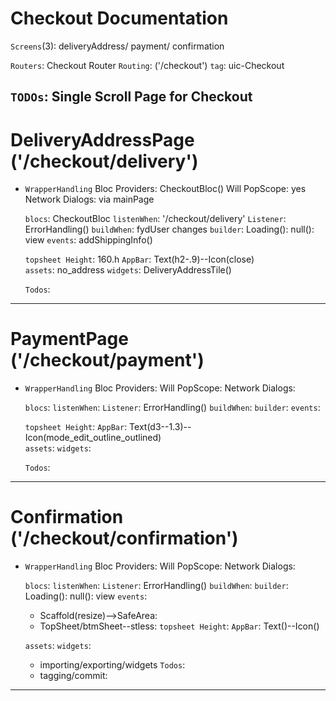 # Checkout Documentation
>>>>>>>>>>>>>>>>>>>>>>>>>>

`Screens`(3): deliveryAddress/ payment/ confirmation

`Routers`: Checkout Router 
`Routing`: ('/checkout')
`tag`: uic-Checkout

`TODOs`: Single Scroll Page for Checkout
------------------------------------------

# DeliveryAddressPage ('/checkout/delivery')
>>>>>>>>>>>>>>>>>>>>>>>>>>
* `WrapperHandling`
        Bloc Providers: CheckoutBloc()
        Will PopScope: yes
        Network Dialogs: via mainPage

    >>>>>>>>>>>>>>>>>>>>>>>>>>
    `blocs`: CheckoutBloc
    `listenWhen`: '/checkout/delivery'
    `Listener`: ErrorHandling() 
    `buildWhen`: fydUser changes
    `builder`: Loading(): null(): view
    `events`: addShippingInfo()
    
    >>>>>>>>>>>>>>>>>>>>>>>>>>
    >>>>>>>>>>>>>>>>>>>>>>>>>>
    `topsheet Height`: 160.h
    `AppBar`: Text(h2-.9)--Icon(close)   
    `assets`: no_address
    `widgets`: DeliveryAddressTile()

    >>>>>>>>>>>>>>>>>>>>>>>>>>
    `Todos`: 
---------------------------------------



# PaymentPage ('/checkout/payment')
>>>>>>>>>>>>>>>>>>>>>>>>>>
* `WrapperHandling`
        Bloc Providers: 
        Will PopScope: 
        Network Dialogs: 

    >>>>>>>>>>>>>>>>>>>>>>>>>>
    `blocs`: 
    `listenWhen`: 
    `Listener`: ErrorHandling()
    `buildWhen`: 
    `builder`: 
    `events`: 

    >>>>>>>>>>>>>>>>>>>>>>>>>>
    `topsheet Height`: 
    `AppBar`: Text(d3--1.3)--Icon(mode_edit_outline_outlined)   
    `assets`: 
    `widgets`: 

    >>>>>>>>>>>>>>>>>>>>>>>>>>
    `Todos`: 

-----------------------------------------

# Confirmation ('/checkout/confirmation')
>>>>>>>>>>>>>>>>>>>>>>>>>>
* `WrapperHandling`
        Bloc Providers: 
        Will PopScope: 
        Network Dialogs:

    >>>>>>>>>>>>>>>>>>>>>>>>>>
    `blocs`: 
    `listenWhen`:
    `Listener`: ErrorHandling()
    `buildWhen`:
    `builder`: Loading(): null(): view
    `events`: 
    
    >>>>>>>>>>>>>>>>>>>>>>>>>>
    - Scaffold(resize)-->SafeArea: 
    - TopSheet/btmSheet--stless:
    `topsheet Height`: 
    `AppBar`: Text()--Icon()   
    >>>>>>>>>>>>>>>>>>>>>>>>>>
    `assets`: 
    `widgets`: 
    >>>>>>>>>>>>>>>>>>>>>>>>>>
    - importing/exporting/widgets
    `Todos`: 
    - tagging/commit:

-----------------------------------------

